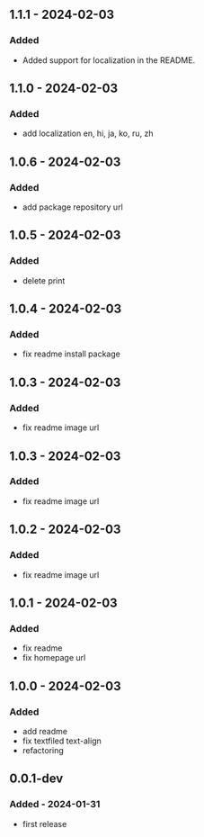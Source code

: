 ## 1.1.1 - 2024-02-03

### Added

- Added support for localization in the README.

## 1.1.0 - 2024-02-03

### Added

- add localization en, hi, ja, ko, ru, zh

## 1.0.6 - 2024-02-03

### Added

- add package repository url

## 1.0.5 - 2024-02-03

### Added

- delete print

## 1.0.4 - 2024-02-03

### Added

- fix readme install package

## 1.0.3 - 2024-02-03

### Added

- fix readme image url

## 1.0.3 - 2024-02-03

### Added

- fix readme image url

## 1.0.2 - 2024-02-03

### Added

- fix readme image url

## 1.0.1 - 2024-02-03

### Added

- fix readme
- fix homepage url

## 1.0.0 - 2024-02-03

### Added

- add readme
- fix textfiled text-align
- refactoring

## 0.0.1-dev

### Added - 2024-01-31

- first release
